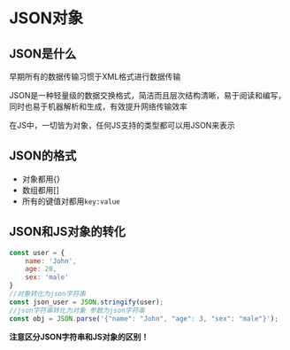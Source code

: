 # JSON对象

## JSON是什么

早期所有的数据传输习惯于XML格式进行数据传输

JSON是一种轻量级的数据交换格式，简洁而且层次结构清晰，易于阅读和编写，同时也易于机器解析和生成，有效提升网络传输效率

在JS中，一切皆为对象，任何JS支持的类型都可以用JSON来表示

## JSON的格式

- 对象都用{}
- 数组都用[]
- 所有的键值对都用`key:value`

## JSON和JS对象的转化

```javascript
const user = {
    name: 'John',
    age: 20,
    sex: 'male'
}
//对象转化为json字符串
const json_user = JSON.stringify(user);
//json字符串转化为对象 参数为json字符串
const obj = JSON.parse('{"name": "John", "age": 3, "sex": "male"}');
```
**注意区分JSON字符串和JS对象的区别！**

